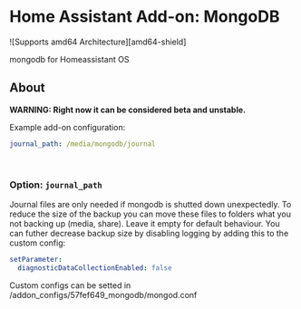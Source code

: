 # Home Assistant Add-on: MongoDB

![Supports amd64 Architecture][amd64-shield]

mongodb for Homeassistant OS

## About

**WARNING: Right now it can be considered beta and unstable.**

Example add-on configuration:

```yaml
journal_path: /media/mongodb/journal
```

<br />

### Option: `journal_path`

Journal files are only needed if mongodb is shutted down unexpectedly. To reduce the size of the backup you can move these files to folders what you not backing up (media, share).
Leave it empty for default behaviour. You can futher decrease backup size by disabling logging by adding this to the custom config:
```yaml
setParameter:
  diagnosticDataCollectionEnabled: false
```

Custom configs can be setted in /addon_configs/57fef649_mongodb/mongod.conf

